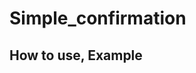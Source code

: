 # Simple_confirmation

## How to use, Example

<script>
    simple_confirmation(
            {
                'text_title': 'You want to delete the task?',
                'text_button_yes': 'Yes',
                'text_button_no': 'No'
            },
            function(){
                console.log('this will happen if the user clicks the button "Yes"')
            },
            function(){
                console.log('this will happen if the user clicks the button "No"')
            }
        )
</script>